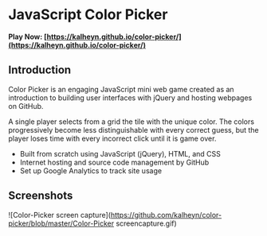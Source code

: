 # JavaScript Color Picker
**Play Now: [https://kalheyn.github.io/color-picker/](https://kalheyn.github.io/color-picker/)**

## Introduction
Color Picker is an engaging JavaScript mini web game created as an introduction to building user interfaces with jQuery and hosting webpages on GitHub.

A single player selects from a grid the tile with the unique color. The colors progressively become less distinguishable with every correct guess, but the player loses time with every incorrect click until it is game over.

* Built from scratch using JavaScript (jQuery), HTML, and CSS
* Internet hosting and source code management by GitHub
* Set up Google Analytics to track site usage

## Screenshots
![Color-Picker screen capture](https://github.com/kalheyn/color-picker/blob/master/Color-Picker screencapture.gif)
